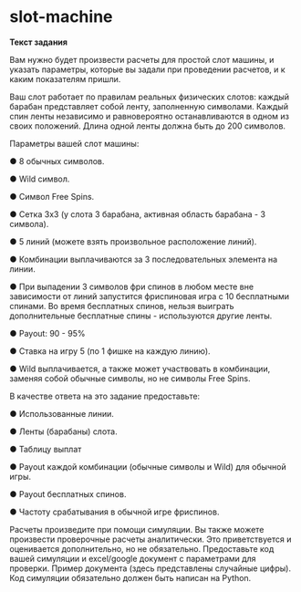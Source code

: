 # slot-machine

**Текст задания**

Вам нужно будет произвести расчеты для простой слот машины, и указать параметры, которые вы задали при проведении расчетов, и к каким показателям пришли. 

Ваш слот работает по правилам реальных физических слотов: каждый барабан представляет собой ленту, заполненную символами. Каждый спин ленты независимо и равновероятно останавливаются в одном из своих положений. Длина одной ленты должна быть до 200 символов.

Параметры вашей слот машины:

●	8 обычных символов.

●	Wild символ.

●	Символ Free Spins.

●	Сетка 3х3 (у слота 3 барабана, активная область барабана - 3 символа).

●	5 линий (можете взять произвольное расположение линий).

●	Комбинации выплачиваются за 3 последовательных элемента на линии.

●	При выпадении 3 символов фри спинов в любом месте вне зависимости от линий запустится фриспиновая игра с 10  бесплатными спинами. Во время бесплатных спинов, нельзя выиграть дополнительные бесплатные спины - используются другие ленты.

●	Payout: 90 - 95%

●	Ставка на игру 5 (по 1 фишке на каждую линию).

●	Wild выплачивается, а также может участвовать в комбинации, заменяя собой обычные символы, но не символы Free Spins.

В качестве ответа на это задание предоставьте:

●	Использованные линии.

●	Ленты (барабаны) слота.

●	Таблицу выплат

●	Payout каждой комбинации (обычные символы и Wild) для обычной игры.

●	Payout бесплатных спинов.

●	Частоту срабатывания в обычной игре фриспинов.

Расчеты произведите при помощи симуляции. Вы также можете произвести проверочные расчеты аналитически. Это приветствуется и оценивается дополнительно, но не обязательно. Предоставьте код вашей симуляции и excel/google документ с параметрами для проверки. Пример документа (здесь представлены случайные цифры). Код симуляции обязательно должен быть написан на Python.
